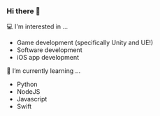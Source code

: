 ### Hi there 👋

:computer: I'm interested in ...
+ Game development (specifically Unity and UE!)
+ Software development
+ iOS app development


:notebook: I’m currently learning ...
+ Python
+ NodeJS
+ Javascript
+ Swift

<!--
**amc0131/amc0131** is a ✨ _special_ ✨ repository because its `README.md` (this file) appears on your GitHub profile.

Here are some ideas to get you started:

- 🔭 I’m currently working on ...
- 🌱 I’m currently learning ...
- 👯 I’m looking to collaborate on ...
- 🤔 I’m looking for help with ...
- 💬 Ask me about ...
- 📫 How to reach me: ...
- 😄 Pronouns: ...
- ⚡ Fun fact: ...
-->
